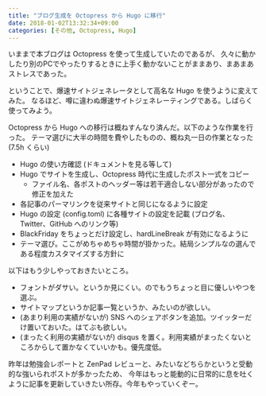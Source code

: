 ```yaml
---
title: "ブログ生成を Octopress から Hugo に移行"
date: 2018-01-02T13:32:34+09:00
categories: [その他, Octopress, Hugo]
---
```


いままで本ブログは Octopress を使って生成していたのであるが、
久々に動かしたり別のPCでやったりするときに上手く動かないことがままあり、まあまあストレスであった。

ということで、爆速サイトジェネレータとして高名な Hugo を使うように変えてみた。
なるほど、噂に違わぬ爆速サイトジェネレーティングである。しばらく使ってみよう。

Octopress から Hugo への移行は概ねすんなり済んだ。以下のような作業を行った。
テーマ選びに大半の時間を費やしたものの、概ね丸一日の作業となった (7.5h くらい)

* Hugo の使い方確認 (ドキュメントを見る等して)
* Hugo でサイトを生成し、Octopress 時代に生成したポスト一式をコピー
  * ファイル名、各ポストのヘッダー等は若干適合しない部分があったので修正を加えた
* 各記事のパーマリンクを従来サイトと同じになるように設定
* Hugo の設定 (config.toml) に各種サイトの設定を記載 (ブログ名、Twitter、GitHub へのリンク等)
* BlackFriday をちょっとだけ設定し、hardLineBreak が有効になるように
* テーマ選び。ここがめちゃめちゃ時間が掛かった。結局シンプルなの選んである程度カスタマイズする方針に

以下はもう少しやっておきたいところ。

* フォントがダサい。というか見にくい。のでもうちょっと目に優しいやつを選ぶ。
* サイトマップというか記事一覧というか、みたいのが欲しい。
* (あまり利用の実績がないが) SNS へのシェアボタンを追加。ツイッターだけ置いておいた。はてぶも欲しい。
* (まったく利用の実績がないが) disqus を置く。利用実績がまったくないところからして置かなくていいかも。優先度低。

昨年は勉強会レポートと ZenPad レビューと、みたいなどちらかというと受動的な強いられポストが多かったため、
今年はもっと能動的に日常的に息を吐くように記事を更新していきたい所存。今年もやっていくぞー。
